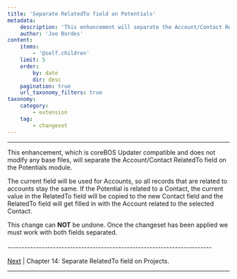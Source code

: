 ```yaml
---
title: 'Separate RelatedTo field on Potentials'
metadata:
    description: 'This enhancement will separate the Account/Contact RelatedTo field on the Potentials module.'
    author: 'Joe Bordes'
content:
    items:
        - '@self.children'
    limit: 5
    order:
        by: date
        dir: desc
    pagination: true
    url_taxonomy_filters: true
taxonomy:
    category:
        - extension
    tag:
        - changeset
---
```


---


This enhancement, which is coreBOS Updater compatible and does not
modify any base files, will separate the Account/Contact RelatedTo field
on the Potentials module.

The current field will be used for Accounts, so all records that are
related to accounts stay the same. If the Potential is related to a
Contact, the current value in the RelatedTo field will be copied to the
new Contact field and the RelatedTo field will get filled in with the
Account related to the selected Contact.

<div class="notices red"> This change can <strong>NOT</strong> be undone.
Once the changeset has been applied we must work with both fields
separated. </div>


<br>
------------------------------------------------------------------------

[Next](http://localhost/coreBOSDocumentation/knowledge-base/configuration-store//changeset/enhanceprjrelto/id:eb8d875c5adb2f6e683aef2bfe077fa9/store:configuration) | Chapter 14: Separate RelatedTo field on Projects.

------------------------------------------------------------------------